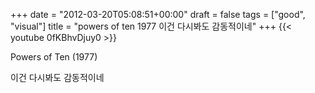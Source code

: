 +++
date = "2012-03-20T05:08:51+00:00"
draft = false
tags = ["good", "visual"]
title = "powers of ten 1977 이건 다시봐도 감동적이네"
+++
{{< youtube 0fKBhvDjuy0 >}}



Powers of Ten (1977)

이건 다시봐도 감동적이네
